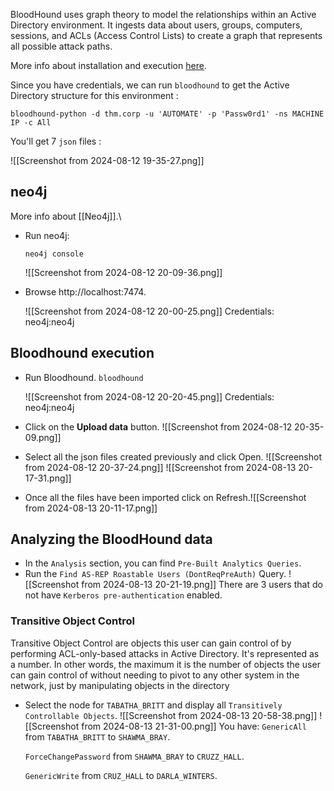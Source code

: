 BloodHound uses graph theory to model the relationships within an Active Directory environment. It ingests data about users, groups, computers, sessions, and ACLs (Access Control Lists) to create a graph that represents all possible attack paths.

More info about installation and execution [here](https://github.com/dirkjanm/BloodHound.py/tree/bloodhound-ce).

Since you have credentials, we can run `bloodhound` to get the Active Directory structure for this environment :

 `bloodhound-python -d thm.corp -u 'AUTOMATE' -p 'Passw0rd1' -ns MACHINE IP -c All`

You'll get 7 `json` files :

![[Screenshot from 2024-08-12 19-35-27.png]]

## neo4j

More info about [[Neo4j]].\

- Run neo4j:

	`neo4j console`
	
	![[Screenshot from 2024-08-12 20-09-36.png]]
- Browse http://localhost:7474.

	![[Screenshot from 2024-08-12 20-00-25.png]]
	Credentials: neo4j:neo4j

## Bloodhound execution

- Run Bloodhound.
	`bloodhound`
	
	![[Screenshot from 2024-08-12 20-20-45.png]]
	Credentials: neo4j:neo4j

- Click on  the **Upload data** button.
	![[Screenshot from 2024-08-12 20-35-09.png]]
	
- Select all the json files created previously and click Open.
	![[Screenshot from 2024-08-12 20-37-24.png]]
	![[Screenshot from 2024-08-13 20-17-31.png]]
- Once all the files have been imported click on Refresh.![[Screenshot from 2024-08-13 20-11-17.png]]

## Analyzing the BloodHound data

- In the `Analysis` section, you can find `Pre-Built Analytics Queries`.
- Run the `Find AS-REP Roastable Users (DontReqPreAuth)` Query.
	![[Screenshot from 2024-08-13 20-21-19.png]]
	There are 3 users that do not have `Kerberos pre-authentication` enabled.

### Transitive Object Control

Transitive Object Control are objects this user can gain control of by performing ACL-only-based attacks in Active Directory. It's represented as a number. In other words, the maximum it is the number of objects the user can gain control of without needing to pivot to any other system in the network, just by manipulating objects in the directory

- Select the node for `TABATHA_BRITT` and display all `Transitively Controllable Objects`.
	![[Screenshot from 2024-08-13 20-58-38.png]]
	![[Screenshot from 2024-08-13 21-31-00.png]]
	You have:
	`GenericAll` from `TABATHA_BRITT` to `SHAWMA_BRAY`.
	
	`ForceChangePassword` from `SHAWMA_BRAY` to `CRUZZ_HALL`.
	
	`GenericWrite` from `CRUZ_HALL` to `DARLA_WINTERS`.